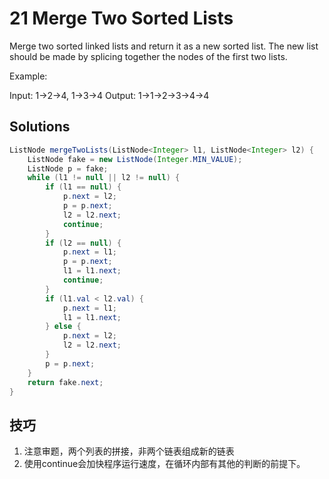 # 21 Merge Two Sorted Lists

Merge two sorted linked lists and return it as a new sorted list. The new list should be made by splicing together the nodes of the first two lists.

Example:

Input: 1->2->4, 1->3->4
Output: 1->1->2->3->4->4

## Solutions

```java
ListNode mergeTwoLists(ListNode<Integer> l1, ListNode<Integer> l2) {
    ListNode fake = new ListNode(Integer.MIN_VALUE);
    ListNode p = fake;
    while (l1 != null || l2 != null) {
        if (l1 == null) {
            p.next = l2;
            p = p.next;
            l2 = l2.next;
            continue;
        }
        if (l2 == null) {
            p.next = l1;
            p = p.next;
            l1 = l1.next;
            continue;
        }
        if (l1.val < l2.val) {
            p.next = l1;
            l1 = l1.next;
        } else {
            p.next = l2;
            l2 = l2.next;
        }
        p = p.next;
    }
    return fake.next;
}
```

## 技巧

1. 注意审题，两个列表的拼接，非两个链表组成新的链表
2. 使用continue会加快程序运行速度，在循环内部有其他的判断的前提下。